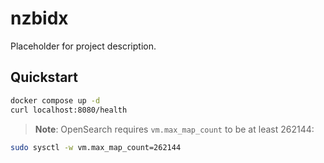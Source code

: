 # nzbidx

Placeholder for project description.

## Quickstart

```bash
docker compose up -d
curl localhost:8080/health
```

> **Note**: OpenSearch requires `vm.max_map_count` to be at least 262144:

```bash
sudo sysctl -w vm.max_map_count=262144
```
